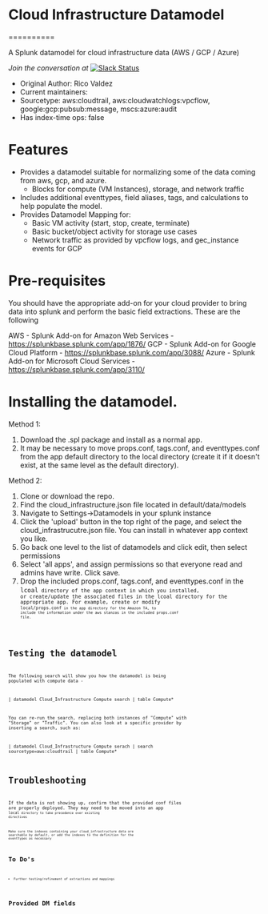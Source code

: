 # Cloud Infrastructure Datamodel
==========

A Splunk datamodel for cloud infrastructure data (AWS / GCP / Azure)

*Join the conversation at* [![Slack Status](https://img.shields.io/badge/slack-@splunk/security-yellow.svg?logo=slack)](https://splunk-usergroups.slack.com/signup)

- Original Author: Rico Valdez
- Current maintainers:
- Sourcetype: aws:cloudtrail, aws:cloudwatchlogs:vpcflow, google:gcp:pubsub:message, mscs:azure:audit
- Has index-time ops: false



# Features
* Provides a datamodel suitable for normalizing some of the data coming from aws, gcp, and azure. 
	* Blocks for compute (VM Instances), storage, and network traffic
* Includes additional eventtypes, field aliases, tags, and calculations to help populate the model.
* Provides Datamodel Mapping for:
	* Basic VM activity (start, stop, create, terminate)
	* Basic bucket/object activity for storage use cases
	* Network traffic as provided by vpcflow logs, and gec_instance events for GCP


# Pre-requisites

You should have the appropriate add-on for your cloud provider to bring data into splunk and perform the basic field extractions. These are the following

AWS - Splunk Add-on for Amazon Web Services - https://splunkbase.splunk.com/app/1876/
GCP - Splunk Add-on for Google Cloud Platform - https://splunkbase.splunk.com/app/3088/
Azure - Splunk Add-on for Microsoft Cloud Services - https://splunkbase.splunk.com/app/3110/


# Installing the datamodel. 

Method 1:

1. Download the .spl package and install as a normal app.
2. It may be necessary to move props.conf, tags.conf, and eventtypes.conf from the app default directory to the local directory (create it if it doesn't exist, at the same level as the default directory).


Method 2:

1. Clone or download the repo. 
2. Find the cloud_infrastructure.json file located in default/data/models
3. Navigate to Settings->Datamodels in your splunk instance
4. Click the 'upload' button in the top right of the page, and select the cloud_infrastrucutre.json file. You can install in whatever app context you like. 
5. Go back one level to the list of datamodels and click edit, then select permissions
6. Select 'all apps', and assign permissions so that everyone read and admins have write. Click save.
7. Drop the included props.conf, tags.conf, and eventtypes.conf in the <code>lcoal<code> directory of the app context in which you installed, or create/update the associated files in the lcoal directory for the appropriate app. For example, create or modify <code>local/props.conf<code> in the app directory for the Amazon TA, to include the information under the aws stanzas in the included props.conf file.


# Testing the datamodel

The following search will show you how the datamodel is being populated with compute data -

| datamodel Cloud_Infrastructure Compute search | table Compute*

You can re-run the search, replacing both instances of "Compute" with "Storage" or "Traffic". You can also look at a specific provider by inserting a search, such as:

| datamodel Cloud_Infrastructure Compute serach | search sourcetype=aws:cloudtrail | table Compute*


# Troubleshooting
If the data is not showing up, confirm that the provided conf files are properly deployed. They may need to be moved into an app <code>local<code> directory to take precedence over existing directives

Make sure the indexes containing your cloud_infrastructure data are searchable by default, or add the indexes to the definition for the eventtypes as necessary

# To Do's
* Further testing/refinement of extractions and mappings


# Provided DM fields

<table here>
